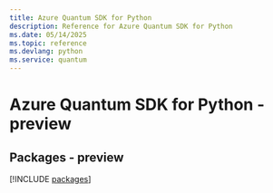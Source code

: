```yaml
---
title: Azure Quantum SDK for Python
description: Reference for Azure Quantum SDK for Python
ms.date: 05/14/2025
ms.topic: reference
ms.devlang: python
ms.service: quantum
---
```

# Azure Quantum SDK for Python - preview
## Packages - preview
[!INCLUDE [packages](quantum-index.md)]